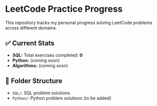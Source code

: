 # LeetCode Practice Progress

This repository tracks my personal progress solving LeetCode problems across different domains.

## ✅ Current Stats

- **SQL:** Total exercises completed: **0**
- **Python:** (coming soon)
- **Algorithms:** (coming soon)

## 📁 Folder Structure

- `SQL/`: SQL problem solutions
- `Python/`: Python problem solutions (to be added)
